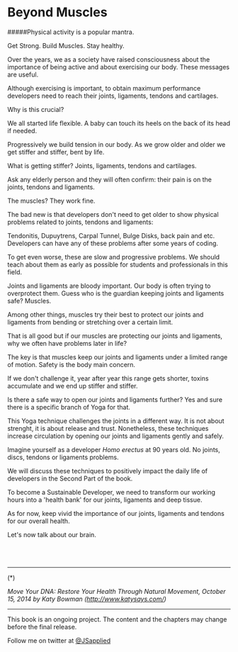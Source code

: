 # Beyond Muscles

#####Physical activity is a popular mantra. 

Get Strong. Build Muscles. Stay healthy. 

Over the years, we as a society have raised consciousness about the  importance of being active and about exercising our body. These messages are useful. 

Although exercising is important, to obtain maximum performance developers need to reach their joints, ligaments, tendons and cartilages. 

Why is this crucial?  

We all started life flexible. A baby can touch its heels on the back of its head if needed.  

Progressively we build tension in our body. As we grow older and older we get stiffer and stiffer, bent by life. 

What is getting stiffer? Joints, ligaments, tendons and cartilages. 

Ask any elderly person and they will often confirm: their pain is on the joints, tendons and ligaments. 

The muscles? They work fine.

The bad new is that developers don't need to get older to show physical problems related to joints, tendons and ligaments: 

Tendonitis, Dupuytrens, Carpal Tunnel, Bulge Disks, back pain and etc.  Developers can have any of these problems after some years of coding.  

To get even worse, these are slow and progressive problems. We should teach about them as early as possible for students and professionals in this field. 

Joints and ligaments are bloody important. Our body is often trying to overprotect them. Guess who is the guardian keeping joints and ligaments safe? Muscles.

Among other things, muscles try their best to protect our joints and ligaments from bending or stretching over a certain limit. 

That is all good but if our muscles are protecting our joints and ligaments, why we often have problems later in life? 

The key is that muscles keep our joints and ligaments under a limited range of motion. Safety is the body main concern. 

If we don't challenge it, year after year this range gets shorter, toxins accumulate and we end up stiffer and stiffer. 

Is there a safe way to open our joints and ligaments further? Yes and sure there is a specific branch of Yoga for that. 

This Yoga technique challenges the joints in a  different way. It is not about strenght, it is about release and trust. Nonetheless, these techniques increase circulation by opening our joints and ligaments gently and safely. 

Imagine yourself as a developer *Homo erectus* at 90 years old. No joints, discs, tendons or ligaments problems. 

We will discuss these techniques to positively impact the daily life of developers in the Second Part of the book. 

To become a Sustainable Developer,  we need to transform our working hours into a 'health bank' for our joints, ligaments and deep tissue. 

As for now, keep vivid the importance of our joints, ligaments and tendons for our overall health.

Let's now talk about our brain. 
<br />
<br />
<br />
<br />

****

(*) 

*Move Your DNA: Restore Your Health Through Natural Movement,  October 15, 2014 by Katy Bowman (http://www.katysays.com/)*


***

This book is an ongoing project. The content and the chapters may change before the final release.

Follow me on twitter at [@JSapplied](https://twitter.com/JSapplied) 



